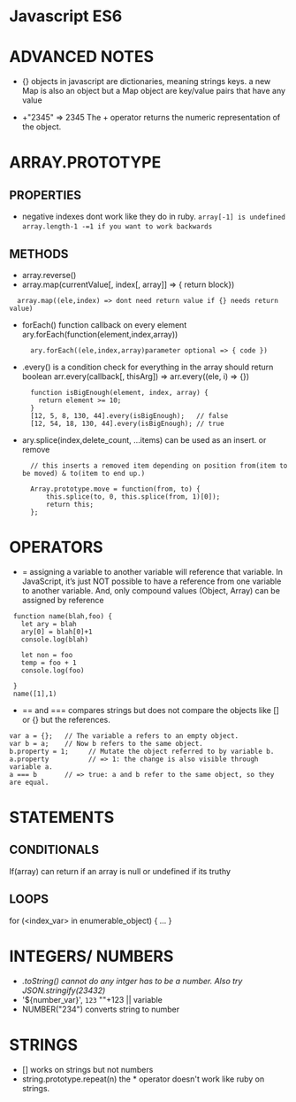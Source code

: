 # Javascript ES6
# ADVANCED NOTES
  * {} objects in javascript are dictionaries, meaning strings keys. a new Map is also an object but a Map object are key/value pairs that have any value

  * +"2345" => 2345
  The + operator returns the numeric representation of the object.
# ARRAY.PROTOTYPE
## PROPERTIES
  * negative indexes dont work like they do in ruby. 
    `array[-1] is undefined`
    `array.length-1 -=1 if you want to work backwards` 

## METHODS
  * array.reverse()
  * array.map(currentValue[, index[, array]] => { return block})
  ``` 
    array.map((ele,index) => dont need return value if {} needs return value)
  ```
  * forEach() function callback on every element
    ary.forEach(function(element,index,array))
    ```
      ary.forEach((ele,index,array)parameter optional => { code })
    ```

  * .every() is a condition check for everything in the array should return boolean
    arr.every(callback[, thisArg]) => arr.every((ele, i) => {}) 
    ```
      function isBigEnough(element, index, array) {
        return element >= 10;
      }
      [12, 5, 8, 130, 44].every(isBigEnough);   // false
      [12, 54, 18, 130, 44].every(isBigEnough); // true
    ```
  * ary.splice(index,delete_count, ...items) can be used as an insert. or remove
    ```
      // this inserts a removed item depending on position from(item to be moved) & to(item to end up.)

      Array.prototype.move = function(from, to) {
          this.splice(to, 0, this.splice(from, 1)[0]);
          return this;
      };
    ```

# OPERATORS 
 * = assigning a variable to another variable will reference that variable. 
  In JavaScript, it’s just NOT possible to have a reference from one variable to another variable. And, only compound values (Object, Array) can be assigned by reference
 ``` 
  function name(blah,foo) {
    let ary = blah
    ary[0] = blah[0]+1
    console.log(blah)
    
    let non = foo
    temp = foo + 1
    console.log(foo)
    
  }
  name([1],1)
 ```
 * == and === compares strings but does not compare the objects like [] or {} but the references. 
  ```
  var a = {};   // The variable a refers to an empty object. 
  var b = a;    // Now b refers to the same object. 
  b.property = 1;     // Mutate the object referred to by variable b. 
  a.property          // => 1: the change is also visible through variable a. 
  a === b       // => true: a and b refer to the same object, so they are equal. 
  ```
# STATEMENTS 
  ## CONDITIONALS 
  If(array) can return if an array is null or undefined if its truthy

  ## LOOPS
  for (<index_var> in enumerable_object) { ...
  }

# INTEGERS/ NUMBERS
  * <var>.toString() cannot do any intger has to be a number. Also try JSON.stringify(23432)
  * '${number_var}', `123` ""+123 || variable
  * NUMBER("234") converts string to number

# STRINGS
 * [] works on strings but not numbers
 * string.prototype.repeat(n) the * operator doesn't work like ruby on strings. 
